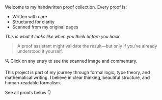 Welcome to my handwritten proof collection. Every proof is:
- Written with care
- Structured for clarity
- Scanned from my original pages

_This is what it looks like when you think before you hack._  
> A proof assistant might validate the result—but only if you’ve already understood it yourself.


🔍 Click on any entry to see the scanned image and commentary.

This project is part of my journey through formal logic, type theory, and mathematical writing. I believe in clear thinking, beautiful structure, and human-readable formalism.

See all proofs below 👇
